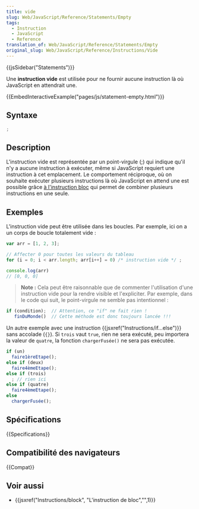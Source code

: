 ```yaml
---
title: vide
slug: Web/JavaScript/Reference/Statements/Empty
tags:
  - Instruction
  - JavaScript
  - Reference
translation_of: Web/JavaScript/Reference/Statements/Empty
original_slug: Web/JavaScript/Reference/Instructions/Vide
---
```


{{jsSidebar("Statements")}}

Une **instruction vide** est utilisée pour ne fournir aucune instruction là où JavaScript en attendrait une.

{{EmbedInteractiveExample("pages/js/statement-empty.html")}}

## Syntaxe

```js
;
```

## Description

L'instruction vide est représentée par un point-virgule (;) qui indique qu'il n'y a aucune instruction à exécuter, même si JavaScript requiert une instruction à cet emplacement. Le comportement réciproque, où on souhaite exécuter plusieurs instructions là où JavaScript en attend une est possible grâce [à l'instruction bloc](/fr/docs/JavaScript/Reference/Instructions/block) qui permet de combiner plusieurs instructions en une seule.

## Exemples

L'instruction vide peut être utilisée dans les boucles. Par exemple, ici on a un corps de boucle totalement vide :

```js
var arr = [1, 2, 3];

// Affecter 0 pour toutes les valeurs du tableau
for (i = 0; i < arr.length; arr[i++] = 0) /* instruction vide */ ;

console.log(arr)
// [0, 0, 0]
```

> **Note :** Cela peut être raisonnable que de commenter l'utilisation d'une instruction vide pour la rendre visible et l'expliciter. Par exemple, dans le code qui suit, le point-virgule ne semble pas intentionnel :

```js
if (condition);  // Attention, ce "if" ne fait rien !
   finDuMonde()  // Cette méthode est donc toujours lancée !!!
```

Un autre exemple avec une instruction {{jsxref("Instructions/if...else")}} sans accolade (`{}`). Si `trois` vaut `true`, rien ne sera exécuté, peu importera la valeur de `quatre`, la fonction `chargerFusée()` ne sera pas exécutée.

```js
if (un)
  faire1èreEtape();
else if (deux)
  faire4èmeEtape();
else if (trois)
  ; // rien ici
else if (quatre)
  faire4èmeEtape();
else
  chargerFusée();
```

## Spécifications

{{Specifications}}

## Compatibilité des navigateurs

{{Compat}}

## Voir aussi

- {{jsxref("Instructions/block", "L'instruction de bloc","",1)}}
